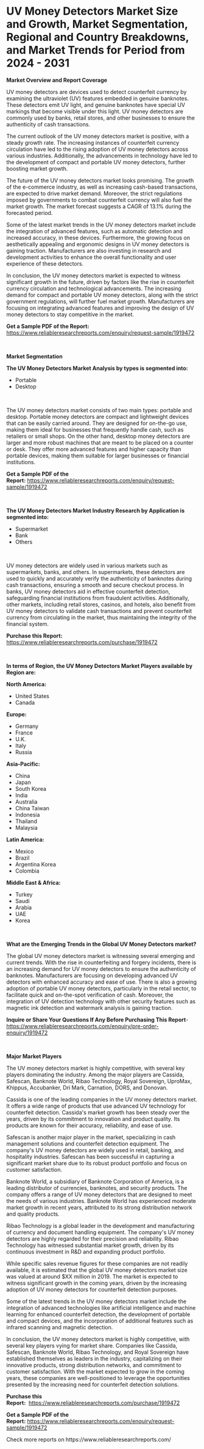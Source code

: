 <p><h1>UV Money Detectors Market Size and Growth, Market Segmentation, Regional and Country Breakdowns, and Market Trends for Period from 2024 -  2031</h1></p><p><strong>Market Overview and Report Coverage</strong></p>
<p><p>UV money detectors are devices used to detect counterfeit currency by examining the ultraviolet (UV) features embedded in genuine banknotes. These detectors emit UV light, and genuine banknotes have special UV markings that become visible under this light. UV money detectors are commonly used by banks, retail stores, and other businesses to ensure the authenticity of cash transactions.</p><p>The current outlook of the UV money detectors market is positive, with a steady growth rate. The increasing instances of counterfeit currency circulation have led to the rising adoption of UV money detectors across various industries. Additionally, the advancements in technology have led to the development of compact and portable UV money detectors, further boosting market growth.</p><p>The future of the UV money detectors market looks promising. The growth of the e-commerce industry, as well as increasing cash-based transactions, are expected to drive market demand. Moreover, the strict regulations imposed by governments to combat counterfeit currency will also fuel the market growth. The market forecast suggests a CAGR of 13.1% during the forecasted period.</p><p>Some of the latest market trends in the UV money detectors market include the integration of advanced features, such as automatic detection and increased accuracy, in these devices. Furthermore, the growing focus on aesthetically appealing and ergonomic designs in UV money detectors is gaining traction. Manufacturers are also investing in research and development activities to enhance the overall functionality and user experience of these detectors.</p><p>In conclusion, the UV money detectors market is expected to witness significant growth in the future, driven by factors like the rise in counterfeit currency circulation and technological advancements. The increasing demand for compact and portable UV money detectors, along with the strict government regulations, will further fuel market growth. Manufacturers are focusing on integrating advanced features and improving the design of UV money detectors to stay competitive in the market.</p></p>
<p><strong>Get a Sample PDF of the Report:</strong> <a href="https://www.reliableresearchreports.com/enquiry/request-sample/1919472">https://www.reliableresearchreports.com/enquiry/request-sample/1919472</a></p>
<p>&nbsp;</p>
<p><strong>Market Segmentation</strong></p>
<p><strong>The UV Money Detectors Market Analysis by types is segmented into:</strong></p>
<p><ul><li>Portable</li><li>Desktop</li></ul></p>
<p>&nbsp;</p>
<p><p>The UV money detectors market consists of two main types: portable and desktop. Portable money detectors are compact and lightweight devices that can be easily carried around. They are designed for on-the-go use, making them ideal for businesses that frequently handle cash, such as retailers or small shops. On the other hand, desktop money detectors are larger and more robust machines that are meant to be placed on a counter or desk. They offer more advanced features and higher capacity than portable devices, making them suitable for larger businesses or financial institutions.</p></p>
<p><strong>Get a Sample PDF of the Report:</strong>&nbsp;<a href="https://www.reliableresearchreports.com/enquiry/request-sample/1919472">https://www.reliableresearchreports.com/enquiry/request-sample/1919472</a></p>
<p>&nbsp;</p>
<p><strong>The UV Money Detectors Market Industry Research by Application is segmented into:</strong></p>
<p><ul><li>Supermarket</li><li>Bank</li><li>Others</li></ul></p>
<p>&nbsp;</p>
<p><p>UV money detectors are widely used in various markets such as supermarkets, banks, and others. In supermarkets, these detectors are used to quickly and accurately verify the authenticity of banknotes during cash transactions, ensuring a smooth and secure checkout process. In banks, UV money detectors aid in effective counterfeit detection, safeguarding financial institutions from fraudulent activities. Additionally, other markets, including retail stores, casinos, and hotels, also benefit from UV money detectors to validate cash transactions and prevent counterfeit currency from circulating in the market, thus maintaining the integrity of the financial system.</p></p>
<p><strong>Purchase this Report:</strong>&nbsp; <a href="https://www.reliableresearchreports.com/purchase/1919472">https://www.reliableresearchreports.com/purchase/1919472</a></p>
<p>&nbsp;</p>
<p><strong>In terms of Region, the UV Money Detectors Market Players available by Region are:</strong></p>
<p>
    <p> <strong> North America: </strong>
        <ul>
            <li>United States</li>
            <li>Canada</li>
        </ul>
        </p> 
    <p> <strong> Europe: </strong>
        <ul>
            <li>Germany</li>
            <li>France</li>
            <li>U.K.</li>
            <li>Italy</li>
            <li>Russia</li>
        </ul>
        </p> 
    <p> <strong> Asia-Pacific: </strong>
        <ul>
            <li>China</li>
            <li>Japan</li>
            <li>South Korea</li>
            <li>India</li>
            <li>Australia</li>
            <li>China Taiwan</li>
            <li>Indonesia</li>
            <li>Thailand</li>
            <li>Malaysia</li>
        </ul>
        </p> 
    <p> <strong> Latin America: </strong>
        <ul>
            <li>Mexico</li>
            <li>Brazil</li>
            <li>Argentina Korea</li>
            <li>Colombia</li>
        </ul>
        </p> 
    <p> <strong> Middle East & Africa: </strong>
        <ul>
            <li>Turkey</li>
            <li>Saudi</li>
            <li>Arabia</li>
            <li>UAE</li>
            <li>Korea</li>
        </ul>
    </p>
    </p>
<p>&nbsp;</p>
<p><strong>What are the Emerging Trends in the Global UV Money Detectors market?</strong></p>
<p><p>The global UV money detectors market is witnessing several emerging and current trends. With the rise in counterfeiting and forgery incidents, there is an increasing demand for UV money detectors to ensure the authenticity of banknotes. Manufacturers are focusing on developing advanced UV detectors with enhanced accuracy and ease of use. There is also a growing adoption of portable UV money detectors, particularly in the retail sector, to facilitate quick and on-the-spot verification of cash. Moreover, the integration of UV detection technology with other security features such as magnetic ink detection and watermark analysis is gaining traction.</p></p>
<p><strong>Inquire or Share Your Questions If Any Before Purchasing This Report</strong>- <a href="https://www.reliableresearchreports.com/enquiry/pre-order-enquiry/1919472">https://www.reliableresearchreports.com/enquiry/pre-order-enquiry/1919472</a></p>
<p>&nbsp;</p>
<p><strong>Major Market Players</strong></p>
<p><p>The UV money detectors market is highly competitive, with several key players dominating the industry. Among the major players are Cassida, Safescan, Banknote World, Ribao Technology, Royal Sovereign, UproMax, Khippus, Accubanker, Dri Mark, Carnation, DORS, and Donovan.</p><p>Cassida is one of the leading companies in the UV money detectors market. It offers a wide range of products that use advanced UV technology for counterfeit detection. Cassida's market growth has been steady over the years, driven by its commitment to innovation and product quality. Its products are known for their accuracy, reliability, and ease of use.</p><p>Safescan is another major player in the market, specializing in cash management solutions and counterfeit detection equipment. The company's UV money detectors are widely used in retail, banking, and hospitality industries. Safescan has been successful in capturing a significant market share due to its robust product portfolio and focus on customer satisfaction.</p><p>Banknote World, a subsidiary of Banknote Corporation of America, is a leading distributor of currencies, banknotes, and security products. The company offers a range of UV money detectors that are designed to meet the needs of various industries. Banknote World has experienced moderate market growth in recent years, attributed to its strong distribution network and quality products.</p><p>Ribao Technology is a global leader in the development and manufacturing of currency and document handling equipment. The company's UV money detectors are highly regarded for their precision and reliability. Ribao Technology has witnessed substantial market growth, driven by its continuous investment in R&D and expanding product portfolio.</p><p>While specific sales revenue figures for these companies are not readily available, it is estimated that the global UV money detectors market size was valued at around $XX million in 2019. The market is expected to witness significant growth in the coming years, driven by the increasing adoption of UV money detectors for counterfeit detection purposes.</p><p>Some of the latest trends in the UV money detectors market include the integration of advanced technologies like artificial intelligence and machine learning for enhanced counterfeit detection, the development of portable and compact devices, and the incorporation of additional features such as infrared scanning and magnetic detection.</p><p>In conclusion, the UV money detectors market is highly competitive, with several key players vying for market share. Companies like Cassida, Safescan, Banknote World, Ribao Technology, and Royal Sovereign have established themselves as leaders in the industry, capitalizing on their innovative products, strong distribution networks, and commitment to customer satisfaction. With the market expected to grow in the coming years, these companies are well-positioned to leverage the opportunities presented by the increasing need for counterfeit detection solutions.</p></p>
<p><strong>Purchase this Report:</strong>&nbsp;&nbsp;<a href="https://www.reliableresearchreports.com/purchase/1919472">https://www.reliableresearchreports.com/purchase/1919472</a></p>
<p></p>
<p><strong>Get a Sample PDF of the Report:</strong>&nbsp;<a href="https://www.reliableresearchreports.com/enquiry/request-sample/1919472">https://www.reliableresearchreports.com/enquiry/request-sample/1919472</a></p>
<p>Check more reports on https://www.reliableresearchreports.com/</p>